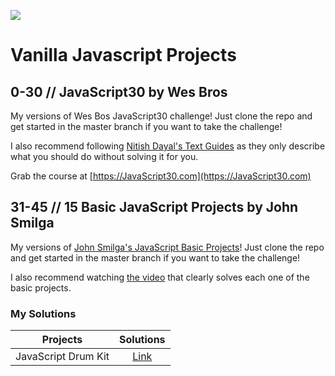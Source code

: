 ﻿![](https://codersera.com/blog/wp-content/uploads/2020/10/Purple-and-Pink-Geometric-Technology-Facebook-Cover.png)

# Vanilla Javascript Projects

## 0-30 // JavaScript30 by Wes Bros

My versions of Wes Bos JavaScript30 challenge! Just clone the repo and get started in the master branch if you want to take the challenge!

I also recommend following [Nitish Dayal's Text Guides](https://github.com/nitishdayal/JavaScript30) as they only describe what you should do without solving it for you.

Grab the course at [https://JavaScript30.com](https://JavaScript30.com)

## 31-45 // 15 Basic JavaScript Projects by John Smilga

My versions of [John Smilga's JavaScript Basic Projects](https://github.com/john-smilga/javascript-basic-projects)! Just clone the repo and get started in the master branch if you want to take the challenge!

I also recommend watching [the video](https://www.youtube.com/watch?v=3PHXvlpOkf4&ab_channel=freeCodeCamp.org) that clearly solves each one of the basic projects.

### My Solutions

| Projects            |                                                Solutions                                                |
| ------------------- | :-----------------------------------------------------------------------------------------------------: |
| JavaScript Drum Kit | [Link](https://ebetulo.github.io/Vanilla-Js-Projects/01%20-%20JavaScript%20Drum%20Kit/index-START.html) |
